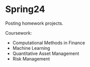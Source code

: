 # Spring24
Posting homework projects.

Coursework:
<ul>
  <li>Computational Methods in Finance</li>
  <li>Machine Learning</li>
  <li>Quantitative Asset Management</li>
  <li>Risk Management</li>
</ul>

